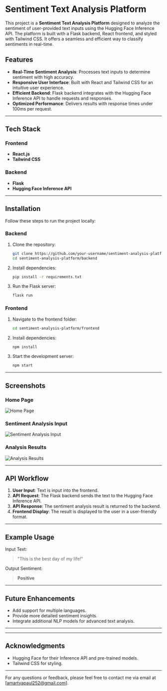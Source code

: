 # Sentiment Text Analysis Platform

This project is a **Sentiment Text Analysis Platform** designed to analyze the sentiment of user-provided text inputs using the Hugging Face Inference API. The platform is built with a Flask backend, React frontend, and styled with Tailwind CSS. It offers a seamless and efficient way to classify sentiments in real-time.

## Features

- **Real-Time Sentiment Analysis**: Processes text inputs to determine sentiment with high accuracy.
- **Responsive User Interface**: Built with React and Tailwind CSS for an intuitive user experience.
- **Efficient Backend**: Flask backend integrates with the Hugging Face Inference API to handle requests and responses.
- **Optimized Performance**: Delivers results with response times under 100ms per request.

---

## Tech Stack

### Frontend
- **React.js**
- **Tailwind CSS**

### Backend
- **Flask**
- **Hugging Face Inference API**


---

## Installation

Follow these steps to run the project locally:

### Backend
1. Clone the repository:
   ```bash
   git clone https://github.com/your-username/sentiment-analysis-platform.git
   cd sentiment-analysis-platform/backend
   ```
2. Install dependencies:
   ```bash
   pip install -r requirements.txt
   ```
3. Run the Flask server:
   ```bash
   flask run
   ```

### Frontend
1. Navigate to the frontend folder:
   ```bash
   cd sentiment-analysis-platform/frontend
   ```
2. Install dependencies:
   ```bash
   npm install
   ```
3. Start the development server:
   ```bash
   npm start
   ```

---

## Screenshots

### Home Page
![Home Page](https://res.cloudinary.com/dqm8rxpzq/image/upload/v1735116678/te1_y18q3f.png)

### Sentiment Analysis Input
![Sentiment Analysis Input](https://res.cloudinary.com/dqm8rxpzq/image/upload/v1735117001/te2_nx6ver.png)

### Analysis Results
![Analysis Results](https://res.cloudinary.com/dqm8rxpzq/image/upload/v1726409994/Screenshot_2024-09-15_194840_o3n1hz.png)

---

## API Workflow
1. **User Input**: Text is input into the frontend.
2. **API Request**: The Flask backend sends the text to the Hugging Face Inference API.
3. **API Response**: The sentiment analysis result is returned to the backend.
4. **Frontend Display**: The result is displayed to the user in a user-friendly format.

---

## Example Usage
Input Text:
> "This is the best day of my life!"

Output Sentiment:
> **Positive**

---

## Future Enhancements
- Add support for multiple languages.
- Provide more detailed sentiment insights.
- Integrate additional NLP models for advanced text analysis.

---



---

## Acknowledgments
- Hugging Face for their Inference API and pre-trained models.
- Tailwind CSS for styling.

---

For any questions or feedback, please feel free to contact me via email at [amartyapaul252@gmail.com].

